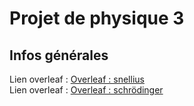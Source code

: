 # Projet de physique 3

## Infos générales
Lien overleaf : [Overleaf : snellius](https://fr.overleaf.com/2682781223fhrbhmbtctcp#9e4f0d)  
Lien overleaf : [Overleaf : schrödinger](https://fr.overleaf.com/3339719769hgnxmxzbhtss#7d1a9e)
